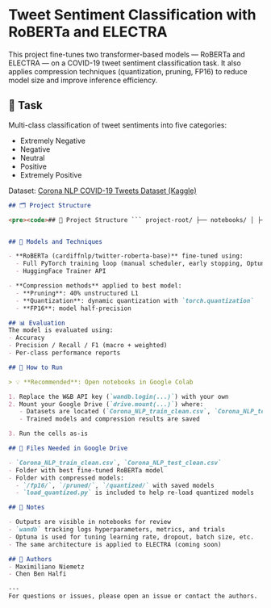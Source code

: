 # Tweet Sentiment Classification with RoBERTa and ELECTRA

This project fine-tunes two transformer-based models — RoBERTa and ELECTRA — on a COVID-19 tweet sentiment classification task. It also applies compression techniques (quantization, pruning, FP16) to reduce model size and improve inference efficiency.

## 🧠 Task
Multi-class classification of tweet sentiments into five categories:
- Extremely Negative
- Negative
- Neutral
- Positive
- Extremely Positive

Dataset: [Corona NLP COVID-19 Tweets Dataset (Kaggle)](https://www.kaggle.com/datasets/datatattle/covid-19-nlp-text-classification)

```md
## 🗂️ Project Structure

<pre><code>## 📁 Project Structure ``` project-root/ ├── notebooks/ │ ├── roberta_full_code.ipynb # Fine-tuning + compression using full PyTorch code │ ├── roberta_hf_trainer.ipynb # HuggingFace Trainer API │ ├── electra_full_code.ipynb # (to be added) │ └── electra_hf_trainer.ipynb # (to be added) ├── data/ │ ├── train.csv # Cleaned training set │ └── test.csv # Cleaned test set ├── checkpoints/ │ └── roberta_full/ │ ├── fp32/ # Full-precision model │ ├── fp16/ # Mixed precision (for GPU inference) │ ├── pruned/ # Unstructured pruning │ └── quantized/ # Quantized (for CPU inference) ├── paper/ │ └── final_paper.pdf ├── README.md └── requirements.txt # (optional) ``` </code></pre>


## 🧪 Models and Techniques

- **RoBERTa (cardiffnlp/twitter-roberta-base)** fine-tuned using:
  - Full PyTorch training loop (manual scheduler, early stopping, Optuna tuning)
  - HuggingFace Trainer API

- **Compression methods** applied to best model:
  - **Pruning**: 40% unstructured L1
  - **Quantization**: dynamic quantization with `torch.quantization`
  - **FP16**: model half-precision

## 📊 Evaluation
The model is evaluated using:
- Accuracy
- Precision / Recall / F1 (macro + weighted)
- Per-class performance reports

## 📍 How to Run

> 💡 **Recommended**: Open notebooks in Google Colab

1. Replace the W&B API key (`wandb.login(...)`) with your own  
2. Mount your Google Drive (`drive.mount(...)`) where:
   - Datasets are located (`Corona_NLP_train_clean.csv`, `Corona_NLP_test_clean.csv`)
   - Trained models and compression results are saved

3. Run the cells as-is

## 💾 Files Needed in Google Drive

- `Corona_NLP_train_clean.csv`, `Corona_NLP_test_clean.csv`
- Folder with best fine-tuned RoBERTa model
- Folder with compressed models:
  - `/fp16/`, `/pruned/`, `/quantized/` with saved models
  - `load_quantized.py` is included to help re-load quantized models

## 📎 Notes

- Outputs are visible in notebooks for review
- `wandb` tracking logs hyperparameters, metrics, and trials
- Optuna is used for tuning learning rate, dropout, batch size, etc.
- The same architecture is applied to ELECTRA (coming soon)

## 👥 Authors
- Maximiliano Niemetz
- Chen Ben Halfi

---
For questions or issues, please open an issue or contact the authors.
